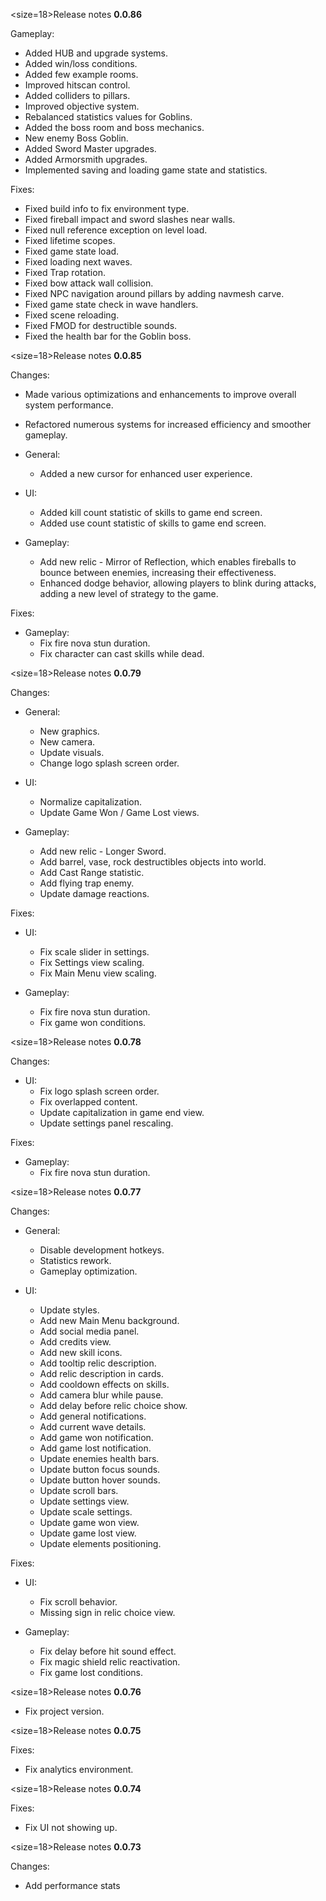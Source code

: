 <size=18>Release notes <b>0.0.86</b></size>

Gameplay:
- Added HUB and upgrade systems.
- Added win/loss conditions.
- Added few example rooms.
- Improved hitscan control.
- Added colliders to pillars.
- Improved objective system.
- Rebalanced statistics values for Goblins.
- Added the boss room and boss mechanics.
- New enemy Boss Goblin.
- Added Sword Master upgrades.
- Added Armorsmith upgrades.
- Implemented saving and loading game state and statistics.

Fixes:
- Fixed build info to fix environment type.
- Fixed fireball impact and sword slashes near walls.
- Fixed null reference exception on level load.
- Fixed lifetime scopes.
- Fixed game state load.
- Fixed loading next waves.
- Fixed Trap rotation.
- Fixed bow attack wall collision.
- Fixed NPC navigation around pillars by adding navmesh carve.
- Fixed game state check in wave handlers.
- Fixed scene reloading.
- Fixed FMOD for destructible sounds.
- Fixed the health bar for the Goblin boss.

<size=18>Release notes <b>0.0.85</b></size>

Changes:
- Made various optimizations and enhancements to improve overall system performance.
- Refactored numerous systems for increased efficiency and smoother gameplay.

- General:
  - Added a new cursor for enhanced user experience.

- UI:
  - Added kill count statistic of skills to game end screen.
  - Added use count statistic of skills to game end screen.

- Gameplay:
  - Add new relic - Mirror of Reflection, which enables fireballs to bounce between enemies, increasing their effectiveness.
  - Enhanced dodge behavior, allowing players to blink during attacks, adding a new level of strategy to the game.

Fixes:
- Gameplay:
  - Fix fire nova stun duration.
  - Fix character can cast skills while dead.


<size=18>Release notes <b>0.0.79</b></size>

Changes:
- General:
  - New graphics.
  - New camera.
  - Update visuals.
  - Change logo splash screen order.

- UI:
  - Normalize capitalization.
  - Update Game Won / Game Lost views.

- Gameplay:
  - Add new relic - Longer Sword.
  - Add barrel, vase, rock destructibles objects into world.
  - Add Cast Range statistic.
  - Add flying trap enemy.
  - Update damage reactions.

Fixes:
- UI:
  - Fix scale slider in settings.
  - Fix Settings view scaling.
  - Fix Main Menu view scaling.

- Gameplay:
  - Fix fire nova stun duration.
  - Fix game won conditions.


<size=18>Release notes <b>0.0.78</b></size>

Changes:
- UI:
  - Fix logo splash screen order.
  - Fix overlapped content.
  - Update capitalization in game end view.
  - Update settings panel rescaling.

Fixes:
- Gameplay:
  - Fix fire nova stun duration.


<size=18>Release notes <b>0.0.77</b></size>

Changes:
- General:
  - Disable development hotkeys.
  - Statistics rework.
  - Gameplay optimization.

- UI:
  - Update styles.
  - Add new Main Menu background.
  - Add social media panel.
  - Add credits view.
  - Add new skill icons.
  - Add tooltip relic description.
  - Add relic description in cards.
  - Add cooldown effects on skills.
  - Add camera blur while pause.
  - Add delay before relic choice show.
  - Add general notifications.
  - Add current wave details.
  - Add game won notification.
  - Add game lost notification.
  - Update enemies health bars.
  - Update button focus sounds.
  - Update button hover sounds.
  - Update scroll bars.
  - Update settings view.
  - Update scale settings.
  - Update game won view.
  - Update game lost view.
  - Update elements positioning.

Fixes:
- UI:
  - Fix scroll behavior.
  - Missing sign in relic choice view.

- Gameplay:
  - Fix delay before hit sound effect.
  - Fix magic shield relic reactivation.
  - Fix game lost conditions.


<size=18>Release notes <b>0.0.76</b></size>
- Fix project version.


<size=18>Release notes <b>0.0.75</b></size>

Fixes:
- Fix analytics environment.


<size=18>Release notes <b>0.0.74</b></size>

Fixes:
- Fix UI not showing up.


<size=18>Release notes <b>0.0.73</b></size>

Changes:
- Add performance stats
